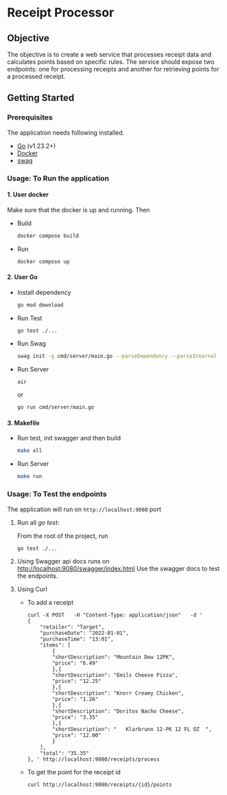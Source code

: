 # Receipt Processor

## Objective

The objective is to create a web service that processes receipt data and calculates points based on specific rules. The service should expose two endpoints: one for processing receipts and another for retrieving points for a processed receipt.

## Getting Started

### Prerequisites

The application needs following installed.

- [Go](https://go.dev/doc/install) (v1.23.2+)
- [Docker](https://docs.docker.com/engine/install/)
- [swag](https://github.com/swaggo/swag)

### Usage: To Run the application

#### 1. User docker
Make sure that the docker is up and running. Then

- Build
    ```bash
    docker compose build
    ```
- Run
    ```bash
    docker compose up
    ```

#### 2. User Go

- Install dependency
    ``` bash
    go mod download
    ```
- Run Test
    ```
    go test ./...
    ```
- Run Swag
    ```bash
    swag init -g cmd/server/main.go --parseDependency --parseInternal
    ```
- Run Server
    ```bash
    air
    ```
    or
    ```bash
    go run cmd/server/main.go
    ```

#### 3. Makefile
- Run test, init swagger and then build
    ```bash
    make all
    ```
- Run Server
    ```bash
    make run
    ```

### Usage: To Test the endpoints

The application will run on `http://localhost:9080` port

1. Run all *go test*:
    
    From the root of the project, run
    ```
    go test ./...
    ```
2. Using Swagger api docs runs on [http://localhost:9080/swagger/index.html](http://localhost:9080/swagger/index.html)
    Use the swagger docs to test the endpoints.
3. Using Curl
    - To add a receipt
        ```
        curl -X POST   -H "Content-Type: application/json"   -d '
        {   
            "retailer": "Target",
            "purchaseDate": "2022-01-01",
            "purchaseTime": "13:01",
            "items": [
                {
                "shortDescription": "Mountain Dew 12PK",
                "price": "6.49"
                },{
                "shortDescription": "Emils Cheese Pizza",
                "price": "12.25"
                },{
                "shortDescription": "Knorr Creamy Chicken",
                "price": "1.26"
                },{
                "shortDescription": "Doritos Nacho Cheese",
                "price": "3.35"
                },{
                "shortDescription": "   Klarbrunn 12-PK 12 FL OZ  ",
                "price": "12.00"
                }
            ],
            "total": "35.35"
        }, ' http://localhost:9080/receipts/process
        ```
    - To get the point for the receipt id
        ```
        curl http://localhost:9080/receipts/{id}/points
        ```
